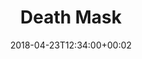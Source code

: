 ---
path: "/death-mask"
date: "2018-04-23T12:34:00+00:02"
title: "Death Mask"
tags: ["Augmented Reality", "Machine Learning", "Experiment"]
thumbnail: "https://i.imgur.com/KWGMELg.gif"
cover: "deathmask_cover.png"
embed: '<iframe width="100%" height="450" src="https://www.youtube.com/embed/OzndnZuvu2c?rel=0&amp;controls=0&amp;showinfo=0" frameborder="0" allow="autoplay; encrypted-media" allowfullscreen></iframe>'
about: "‘Death-Mask’ predicts how long people have to live and overlays that in the form of a “clock” above they’re heads in augmented reality. The project uses a machine learning model titled AgeNet for the prediction process. Once predicted it uses the average life expectancy in that location to try and estimate how long one has left.

The aesthetic inspiration derives from the concept of death masks. These are sculptures meant to symbolize the death of a person by casting his face (i.e creating a mask)."
links: [['Documentation', 'http://itp.orfleisher.com/2017/11/17/where-is-the-line-with-public-data/']]
components: [['code', 'Swift'], ['software', 'Blender, CoreML, AgeNet'], ['3d', 'ARKit']]
credits: 'Developed with <a target="_blank" href="http://agermanidis.com">Anastasis Germanidis</a>'
press: [['Wired', 'https://www.wired.it/attualita/tech/2017/12/20/death-mask-realta-morte-previsione/'], ['UploadVR', 'https://uploadvr.com/arkit-death-mask/'], ['Next Reailty', 'https://next.reality.news/news/ar-experiment-adds-life-clock-anyone-with-face-0181330/'], ['VRInside', 'https://vrinside.jp/news/death-mask/'], ['Shiropen', 'https://shiropen.com/2017/11/29/29963'], ['Owdin','https://owdin.live/2017/11/24/death-mask-combien-dannees-de-vie-vous-reste-t-il-version-realite-augmentee/'], ['prosthetic knowledge', 'http://prostheticknowledge.tumblr.com/post/167809095736/death-mask-programming-project-from-or-fleisher'], ['Realite Virtuelle', 'https://www.realite-virtuelle.com/death-mask-age-mort-2911']]
excerpt: "Predict how long people have to live in augmented reality."
---